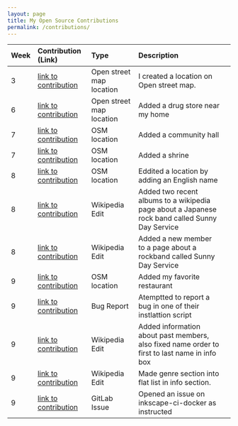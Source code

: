 ```yaml
---
layout: page
title: My Open Source Contributions
permalink: /contributions/
---
```


<!--
The first column, Contribution, must be a hyperlink to the actual contribution,
such as the Wikipedia edit or pull request, etc., with a suitable name.
Type of the contribution should be "Wikipedia edit", "OpenStreet Map feature",
"Project Documentation", "Project Code", "Blog Edit", etc.

The Description should include a brief summary of what you did.

Replace the first row below with your contribution and add new ones below it
following the same syntax.

-->





| Week | Contribution (Link)                                                                                | Type                     | Description                              |    |
|:-----|:---------------------------------------------------------------------------------------------------|:-------------------------|:-----------------------------------------|:---|
| 3    | [link to contribution](https://www.openstreetmap.org/user/Ks5810/history)                          | Open street map location | I created a location on Open street map. |    |
| 6    | [link to contribution](https://www.openstreetmap.org/changeset/81890437#map=19/34.74174/137.39309) | Open street map location | Added a drug store near my home          |    |
| 7    | [link to contribution](https://www.openstreetmap.org/changeset/82315498)                           | OSM location             | Added a community hall                   |    |
| 7    | [link to contribution](https://www.openstreetmap.org/changeset/82316134)                                                                           | OSM location  | Added a shrine |   |
| 8 | [link to contribution](https://www.openstreetmap.org/changeset/82410632#map=17/34.73589/137.40507)| OSM location|Eddited a location by adding an English name |   |
|8|[link to contribution](https://en.wikipedia.org/w/index.php?title=Sunny_Day_Service&oldid=946687467)|Wikipedia Edit|Added two recent albums to a wikipedia page about a Japanese rock band called Sunny Day Service||
8 |[link to contribution](https://en.wikipedia.org/w/index.php?title=Sunny_Day_Service&oldid=946689317)|Wikipedia Edit|Added a new member to a page about a rockband called Sunny Day Service| |
| 9 |[link to contribution](https://www.openstreetmap.org/changeset/82622696)|OSM location| Added my favorite restaurant | |
| 9 | [link to contribution ](https://lists.inkscape.org/hyperkitty/list/inkscape-devel@lists.inkscape.org/thread/ITRKF6V5WT4FDZF6PIBUOSNHD5H4YBBZ/)| Bug Report| Atemptted to report a bug in one of their instlattion script ||
| 9 | [link to contribution](https://en.wikipedia.org/w/index.php?title=Sunny_Day_Service&oldid=948035018)| Wikipedia Edit | Added information about past members, also fixed name order to first to last name in info box | |
| 9 | [link to contribution](https://en.wikipedia.org/w/index.php?title=Sunny_Day_Service&oldid=948036219)| Wikipedia Edit | Made genre section into flat list in info section.| |
| 9 | [link to contribution ](https://gitlab.com/inkscape/inkscape-ci-docker/-/issues/4)| GitLab Issue | Opened an issue on inkscape-ci-docker as instructed | |
